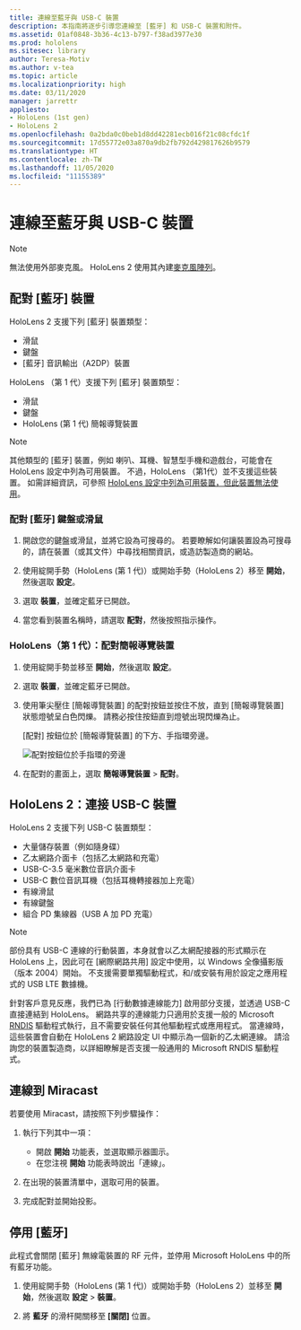 ```yaml
---
title: 連線至藍牙與 USB-C 裝置
description: 本指南將逐步引導您連線至 [藍牙] 和 USB-C 裝置和附件。
ms.assetid: 01af0848-3b36-4c13-b797-f38ad3977e30
ms.prod: hololens
ms.sitesec: library
author: Teresa-Motiv
ms.author: v-tea
ms.topic: article
ms.localizationpriority: high
ms.date: 03/11/2020
manager: jarrettr
appliesto:
- HoloLens (1st gen)
- HoloLens 2
ms.openlocfilehash: 0a2bda0c0beb1d8dd42281ecb016f21c08cfdc1f
ms.sourcegitcommit: 17d55772e03a870a9db2fb792d429817626b9579
ms.translationtype: HT
ms.contentlocale: zh-TW
ms.lasthandoff: 11/05/2020
ms.locfileid: "11155389"
---
```

# 連線至藍牙與 USB-C 裝置

> [!NOTE]
> 無法使用外部麥克風。 HoloLens 2 使用其內建[麥克風陣列](hololens2-hardware.md#audio-and-speech)。

## 配對 [藍牙] 裝置

HoloLens 2 支援下列 [藍牙] 裝置類型：

- 滑鼠
- 鍵盤
- [藍牙] 音訊輸出（A2DP）裝置

HoloLens （第 1 代）支援下列 [藍牙] 裝置類型：

- 滑鼠
- 鍵盤
- HoloLens (第 1 代) 簡報導覽裝置

> [!NOTE]
> 其他類型的 [藍牙] 裝置，例如 喇叭、耳機、智慧型手機和遊戲台，可能會在 HoloLens 設定中列為可用裝置。 不過，HoloLens （第1代）並不支援這些裝置。 如需詳細資訊，可參照 [HoloLens 設定中列為可用裝置，但此裝置無法使用](hololens-FAQ.md#hololens-settings-lists-devices-as-available-but-the-devices-dont-work)。

### 配對 [藍牙] 鍵盤或滑鼠

1. 開啟您的鍵盤或滑鼠，並將它設為可搜尋的。 若要瞭解如何讓裝置設為可搜尋的，請在裝置（或其文件）中尋找相關資訊，或造訪製造商的網站。

1. 使用綻開手勢（HoloLens (第 1 代)）或開始手勢（HoloLens 2）移至 **開始**，然後選取 **設定**。

1. 選取 **裝置**，並確定藍牙已開啟。  

1. 當您看到裝置名稱時，請選取 **配對**，然後按照指示操作。

### HoloLens（第 1 代）：配對簡報導覽裝置

1. 使用綻開手勢並移至 **開始**，然後選取 **設定**。

1. 選取 **裝置**，並確定藍牙已開啟。

1. 使用筆尖壓住 [簡報導覽裝置] 的配對按鈕並按住不放，直到 [簡報導覽裝置] 狀態燈號呈白色閃爍。 請務必按住按鈕直到燈號出現閃爍為止。  

   [配對] 按鈕位於 [簡報導覽裝置] 的下方、手指環旁邊。
   
   ![配對按鈕位於手指環的旁邊](images/use-hololens-clicker-1.png)
   
1. 在配對的畫面上，選取 **簡報導覽裝置** > **配對**。

## HoloLens 2：連接 USB-C 裝置

HoloLens 2 支援下列 USB-C 裝置類型：

- 大量儲存裝置（例如隨身碟）
- 乙太網路介面卡（包括乙太網路和充電）
- USB-C-3.5 毫米數位音訊介面卡
- USB-C 數位音訊耳機（包括耳機轉接器加上充電）
- 有線滑鼠
- 有線鍵盤
- 組合 PD 集線器（USB A 加 PD 充電）

> [!NOTE]
> 部份具有 USB-C 連線的行動裝置，本身就會以乙太網配接器的形式顯示在 HoloLens 上，因此可在 [網際網路共用] 設定中使用，以 Windows 全像攝影版（版本 2004）開始。 不支援需要單獨驅動程式，和/或安裝有用於設定之應用程式的 USB LTE 數據機。

針對客戶意見反應，我們已為 [行動數據連線能力] 啟用部分支援，並透過 USB-C 直接連結到 HoloLens。  網路共享的連線能力只適用於支援一般的 Microsoft [ RNDIS](https://docs.microsoft.com/windows-hardware/drivers/network/overview-of-remote-ndis--rndis-) 驅動程式執行，且不需要安裝任何其他驅動程式或應用程式。  當連線時，這些裝置會自動在 HoloLens 2 網路設定 UI 中顯示為一個新的乙太網連線。 請洽詢您的裝置製造商，以詳細瞭解是否支援一般通用的 Microsoft RNDIS 驅動程式。

## 連線到 Miracast

若要使用 Miracast，請按照下列步驟操作：

1. 執行下列其中一項：  

   - 開啟 **開始** 功能表，並選取顯示器圖示。
   - 在您注視 **開始** 功能表時說出「連線」。  

1. 在出現的裝置清單中，選取可用的裝置。

1. 完成配對並開始投影。

## 停用 [藍牙] 

此程式會關閉 [藍牙] 無線電裝置的 RF 元件，並停用 Microsoft HoloLens 中的所有藍牙功能。

1. 使用綻開手勢（HoloLens (第 1 代)）或開始手勢（HoloLens 2）並移至 **開始**，然後選取 **設定** > **裝置**。

1. 將 **藍牙** 的滑杆開關移至 **[關閉]** 位置。
